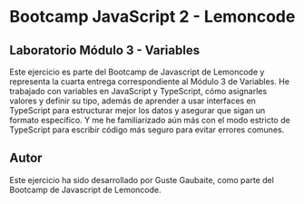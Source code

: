# Bootcamp JavaScript 2 - Lemoncode

## Laboratorio Módulo 3 - Variables

Este ejercicio es parte del Bootcamp de Javascript de Lemoncode y representa la cuarta entrega correspondiente al Módulo 3 de Variables. He trabajado con variables en JavaScript y TypeScript, cómo asignarles valores y definir su tipo, además de aprender a usar interfaces en TypeScript para estructurar mejor los datos y asegurar que sigan un formato específico. Y me he familiarizado aún más con el modo estricto de TypeScript para escribir código más seguro para evitar errores comunes.

## Autor

Este ejercicio ha sido desarrollado por Guste Gaubaite, como parte del Bootcamp de Javascript de Lemoncode.

